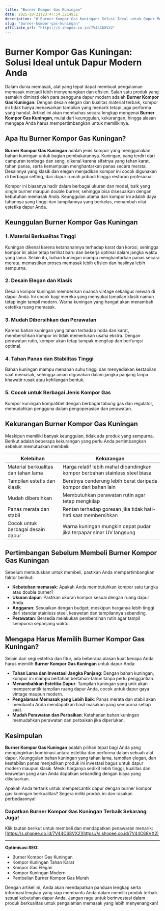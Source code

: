 ```yaml
---
title: "Burner Kompor Gas Kuningan"
date: 2025-10-21T23:47:54.321493Z
description: "# Burner Kompor Gas Kuningan: Solusi Ideal untuk Dapur Modern Anda..."
slug: "burner-kompor-gas-kuningan"
affiliate_url: "https://s.shopee.co.id/7V44C68VX2"
---
```

# Burner Kompor Gas Kuningan: Solusi Ideal untuk Dapur Modern Anda

Dalam dunia memasak, alat yang tepat dapat membuat pengalaman memasak menjadi lebih menyenangkan dan efisien. Salah satu produk yang semakin diminati oleh para pengguna dapur modern adalah **Burner Kompor Gas Kuningan**. Dengan desain elegan dan kualitas material terbaik, kompor ini tidak hanya menawarkan tampilan yang menarik tetapi juga performa yang handal. Artikel ini akan membahas secara lengkap mengenai **Burner Kompor Gas Kuningan**, mulai dari keunggulan, kekurangan, hingga alasan mengapa Anda harus mempertimbangkan untuk memilikinya.

## Apa Itu Burner Kompor Gas Kuningan?

**Burner Kompor Gas Kuningan** adalah jenis kompor yang menggunakan bahan kuningan untuk bagian pembakarannya. Kuningan, yang terdiri dari campuran tembaga dan seng, dikenal karena sifatnya yang tahan karat, tahan panas, serta kemampuan menghantarkan panas secara merata. Desainnya yang klasik dan elegan menjadikan kompor ini cocok digunakan di berbagai setting, dari dapur rumah pribadi hingga restoran profesional.

Kompor ini biasanya hadir dalam berbagai ukuran dan model, baik yang single burner maupun double burner, sehingga bisa disesuaikan dengan kebutuhan memasak Anda. Keunggulan utama dari kompor ini adalah daya tahannya yang tinggi dan tampilannya yang berkelas, menambah nilai estetika dapur Anda.

## Keunggulan Burner Kompor Gas Kuningan

### 1. Material Berkualitas Tinggi

Kuningan dikenal karena ketahanannya terhadap karat dan korosi, sehingga kompor ini akan tetap terlihat baru dan bekerja optimal dalam jangka waktu yang lama. Selain itu, bahan kuningan mampu menghantarkan panas secara merata, memastikan proses memasak lebih efisien dan hasilnya lebih sempurna.

### 2. Desain Elegan dan Klasik

Desain kompor kuningan memberikan nuansa vintage sekaligus mewah di dapur Anda. Ini cocok bagi mereka yang menyukai tampilan klasik namun tetap ingin tampil modern. Warna kuningan yang hangat akan menambah estetika ruang memasak.

### 3. Mudah Dibersihkan dan Perawatan

Karena bahan kuningan yang tahan terhadap noda dan karat, membersihkan kompor ini tidak memerlukan usaha ekstra. Dengan perawatan rutin, kompor akan tetap tampak mengilap dan berfungsi optimal.

### 4. Tahan Panas dan Stabilitas Tinggi

Bahan kuningan mampu menahan suhu tinggi dan menyediakan kestabilan saat memasak, sehingga aman digunakan dalam jangka panjang tanpa khawatir rusak atau kehilangan bentuk.

### 5. Cocok untuk Berbagai Jenis Kompor Gas

Kompor kuningan kompatibel dengan berbagai tabung gas dan regulator, memudahkan pengguna dalam pengoperasian dan perawatan.

## Kekurangan Burner Kompor Gas Kuningan

Meskipun memiliki banyak keunggulan, tidak ada produk yang sempurna. Berikut adalah beberapa kekurangan yang perlu Anda pertimbangkan sebelum memutuskan membeli:

| Kelebihan | Kekurangan |
| --- | --- |
| Material berkualitas dan tahan lama | Harga relatif lebih mahal dibandingkan kompor berbahan stainless steel biasa |
| Tampilan estetis dan klasik | Beratnya cenderung lebih berat daripada kompor dari bahan lain |
| Mudah dibersihkan | Membutuhkan perawatan rutin agar tetap mengkilap |
| Panas merata dan stabil | Rentan terhadap goresan jika tidak hati-hati saat membersihkan |
| Cocok untuk berbagai desain dapur | Warna kuningan mungkin cepat pudar jika terpapar sinar UV langsung |

## Pertimbangan Sebelum Membeli Burner Kompor Gas Kuningan

Sebelum memutuskan untuk membeli, pastikan Anda mempertimbangkan faktor berikut:
- **Kebutuhan memasak**: Apakah Anda membutuhkan kompor satu tungku atau double burner?
- **Ukuran dapur**: Pastikan ukuran kompor sesuai dengan ruang dapur Anda.
- **Anggaran**: Sesuaikan dengan budget; meskipun harganya lebih tinggi dari standar stainless steel, keawetan dan tampilannya sebanding.
- **Perawatan**: Bersedia melakukan pembersihan rutin agar tampil sempurna sepanjang waktu.

## Mengapa Harus Memilih Burner Kompor Gas Kuningan?

Selain dari segi estetika dan fitur, ada beberapa alasan kuat kenapa Anda harus memilih **Burner Kompor Gas Kuningan** untuk dapur Anda:

- **Tahan Lama dan Investasi Jangka Panjang**: Dengan bahan kuningan, kompor ini mampu bertahan bertahun-tahun tanpa perlu penggantian.
- **Menambahkan Estetika Dapur**: Tampilan kuningan yang unik akan mempercantik tampilan ruang dapur Anda, cocok untuk dapur gaya vintage maupun modern.
- **Pengalaman Memasak yang Lebih Baik**: Panas merata dan stabil akan membantu Anda mendapatkan hasil masakan yang sempurna setiap saat.
- **Mudah Perawatan dan Perbaikan**: Ketahanan bahan kuningan memudahkan perawatan dan perbaikan jika diperlukan.

## Kesimpulan

**Burner Kompor Gas Kuningan** adalah pilihan tepat bagi Anda yang menginginkan kombinasi antara estetika dan performa dalam sebuah alat dapur. Keunggulan bahan kuningan yang tahan lama, tampilan elegan, dan kestabilan panas menjadikan produk ini investasi bagus untuk dapur modern maupun klasik. Meski harganya sedikit lebih tinggi, kualitas dan keawetan yang akan Anda dapatkan sebanding dengan biaya yang dikeluarkan.

Apakah Anda tertarik untuk mempercantik dapur dengan burner kompor gas kuningan berkualitas? Segera miliki produk ini dan rasakan perbedaannya!

### **Dapatkan Burner Kompor Gas Kuningan Terbaik Sekarang Juga!**

Klik tautan berikut untuk membeli dan mendapatkan penawaran menarik: [https://s.shopee.co.id/7V44C68VX2](https://s.shopee.co.id/7V44C68VX2)

---

**Optimisasi SEO:**
- Burner Kompor Gas Kuningan
- Kompor Kuningan Tahan Karat
- Kompor Gas Elegan
- Kompor Kuningan Modern
- Pembelian Burner Kompor Gas Murah

Dengan artikel ini, Anda akan mendapatkan panduan lengkap serta informasi lengkap yang siap membantu Anda dalam memilih produk terbaik sesuai kebutuhan dapur Anda. Jangan ragu untuk berinvestasi dalam produk berkualitas untuk pengalaman memasak yang lebih menyenangkan!